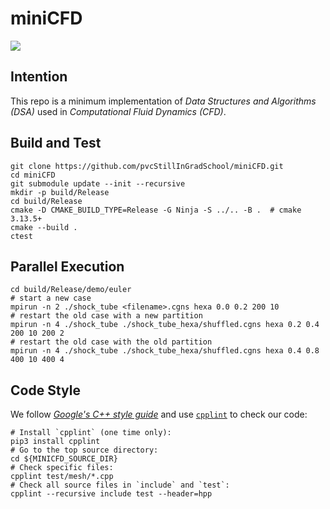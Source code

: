 # miniCFD

![](https://github.com/pvcStillInGradSchool/miniCFD/workflows/Build/badge.svg)

## Intention
This repo is a minimum implementation of *Data Structures and Algorithms (DSA)* used in *Computational Fluid Dynamics (CFD)*.

## Build and Test
```shell
git clone https://github.com/pvcStillInGradSchool/miniCFD.git
cd miniCFD
git submodule update --init --recursive
mkdir -p build/Release
cd build/Release
cmake -D CMAKE_BUILD_TYPE=Release -G Ninja -S ../.. -B .  # cmake 3.13.5+
cmake --build .
ctest
```

## Parallel Execution

```shell
cd build/Release/demo/euler
# start a new case
mpirun -n 2 ./shock_tube <filename>.cgns hexa 0.0 0.2 200 10
# restart the old case with a new partition
mpirun -n 4 ./shock_tube ./shock_tube_hexa/shuffled.cgns hexa 0.2 0.4 200 10 200 2
# restart the old case with the old partition
mpirun -n 4 ./shock_tube ./shock_tube_hexa/shuffled.cgns hexa 0.4 0.8 400 10 400 4
```

## Code Style

We follow [*Google's C++ style guide*](http://google.github.io/styleguide/cppguide.html) and use [`cpplint`](https://github.com/cpplint/cpplint) to check our code:

```shell
# Install `cpplint` (one time only):
pip3 install cpplint
# Go to the top source directory:
cd ${MINICFD_SOURCE_DIR}
# Check specific files:
cpplint test/mesh/*.cpp
# Check all source files in `include` and `test`:
cpplint --recursive include test --header=hpp
```
